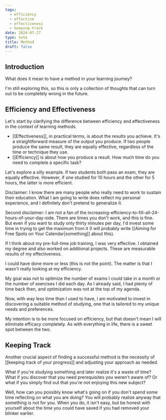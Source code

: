 ```yaml
---
tags:
  - efficiency
  - effective
  - effectiveness
  - keeping-track
date: 2024-07-27
type: note
title: Method
draft: false
---
```

## Introduction

What does it mean to have a method in your learning journey?

I'm still exploring this, so this is only a collection of thoughts that can turn out to be completely wrong in the future.

## Efficiency and Effectiveness

Let's start by clarifying the difference between efficiency and effectiveness in the context of learning methods.

- [[Effectiveness]], in practical terms, is about the results you achieve. It's a straightforward measure of the output you produce. If two people produce the same result, they are equally effective, regardless of the time or technique they use. 
- [[Efficiency]] is about how you produce a result. How much time do you need to complete a specific task?

Let's explore a silly example. If two students both pass an exam, they are equally effective. However, if one studied for 10 hours and the other for 5 hours, the latter is more efficient.

Disclaimer: I know there are many people who really need to work to sustain their education. What I am going to write does reflect my personal experience, and I definitely don't pretend to generalize it.

Second disclaimer: I am not a fan of the increasing-efficiency-to-fill-all-24-hours-of-your-day-side. There are times you don't work, and this is fine. But even if you want to study only thirty minutes per day, I'd invest some time in trying to get the maximum from it (I will probably write [[Aiming for Free Spots on Your Calendar|something]] about this).

If I think about my pre-full-time job training, I was very effective.
I obtained my degree and also worked on additional projects. These are measurable results of my effectiveness.

 I could have done more or less (this is not the point). The matter is that I wasn't really looking at my efficiency.

My goal was not to optimize the number of exams I could take in a month or the number of exercises I did each day. As I already said, I had plenty of time back then, and optimization was not at the top of my agenda.

Now, with way less time than I used to have, I am motivated to invest in discovering a suitable method of studying, one that is tailored to my unique needs and preferences.

My intention is to be more focused on efficiency, but that doesn't mean I will eliminate efficacy completely. As with everything in life, there is a sweet spot between the two.

## Keeping Track

Another crucial aspect of finding a successful method is the necessity of [[keeping track of your progress]] and adjusting your approach as needed.

What if you're studying something and later realize it's a waste of time? What if you discover that you need prerequisites you weren't aware of? Or what if you simply find out that you're not enjoying this new subject?

Well, how can you possibly know what's going on if you don't spend some time reflecting on what you are doing? You will probably realize anyway that something is not for you. When you do, it isn't easy, but be honest with yourself about the time you could have saved if you had removed your blinker earlier.

